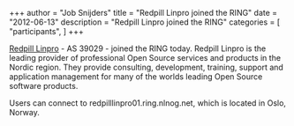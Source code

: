 +++
author = "Job Snijders"
title = "Redpill Linpro joined the RING"
date = "2012-06-13"
description = "Redpill Linpro joined the RING"
categories = [
    "participants",
]
+++

<a href="http://www.redpill-linpro.com/">Redpill Linpro</a> - AS 39029 - joined the RING today.  Redpill Linpro is the leading provider of professional Open Source services and products in the Nordic region. They provide consulting, development, training, support and application management for many of the worlds leading Open Source software products.

Users can connect to redpilllinpro01.ring.nlnog.net, which is located in Oslo, Norway.

